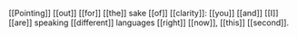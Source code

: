 [[Pointing]] [[out]] [[for]] [[the]] sake [[of]] [[clarity]]: [[you]] [[and]] [[I]] [[are]] speaking [[different]] languages [[right]] [[now]], [[this]] [[second]]. 